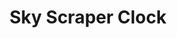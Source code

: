 ---
pid: mx224
title: Sky Scraper Clock
location_transcription: Malcolm X Park
coordinates: "[-75.225482146477, 39.952451096813]"
zipcode: '19139'
gen_neighborhood: West Philadelphia
neighborhood: Walnut Hill
outside_phl: 
age: '55'
age_range: 50-59
instagram: 
image_file_name: mx_224.jpg
proposal_transcription: |-
  Clock represent the face of Malcolm X
  Lights up at night
topic: African Americans,Person,History,Social Justice
topic_summary: 0, 0, 0, 0
type: Other No Form
keywords_other: 
credit: Nobin S Allen
image_labels: 
twitter: 
facebook: 
permalink: "/monuments/mx224/"
layout: item-page
---